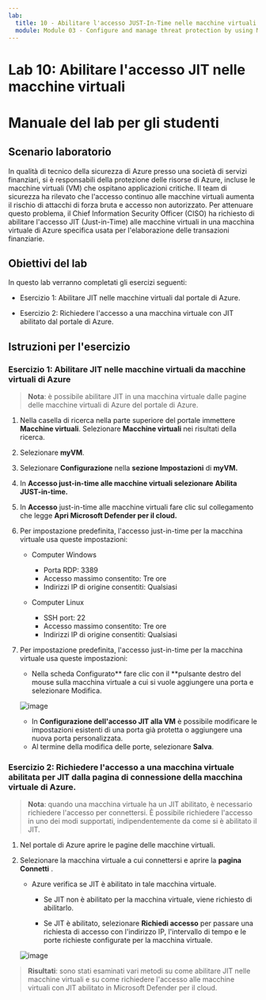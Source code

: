 ```yaml
---
lab:
  title: 10 - Abilitare l'accesso JUST-In-Time nelle macchine virtuali
  module: Module 03 - Configure and manage threat protection by using Microsoft Defender for Cloud
---
```


# Lab 10: Abilitare l'accesso JIT nelle macchine virtuali

# Manuale del lab per gli studenti

## Scenario laboratorio

In qualità di tecnico della sicurezza di Azure presso una società di servizi finanziari, si è responsabili della protezione delle risorse di Azure, incluse le macchine virtuali (VM) che ospitano applicazioni critiche. Il team di sicurezza ha rilevato che l'accesso continuo alle macchine virtuali aumenta il rischio di attacchi di forza bruta e accesso non autorizzato. Per attenuare questo problema, il Chief Information Security Officer (CISO) ha richiesto di abilitare l'accesso JIT (Just-in-Time) alle macchine virtuali in una macchina virtuale di Azure specifica usata per l'elaborazione delle transazioni finanziarie.

## Obiettivi del lab

In questo lab verranno completati gli esercizi seguenti:

- Esercizio 1: Abilitare JIT nelle macchine virtuali dal portale di Azure.

- Esercizio 2: Richiedere l'accesso a una macchina virtuale con JIT abilitato dal portale di Azure.

## Istruzioni per l'esercizio 

### Esercizio 1: Abilitare JIT nelle macchine virtuali da macchine virtuali di Azure

>**Nota**: è possibile abilitare JIT in una macchina virtuale dalle pagine delle macchine virtuali di Azure del portale di Azure.

1. Nella casella di ricerca nella parte superiore del portale immettere **Macchine virtuali**. Selezionare **Macchine virtuali** nei risultati della ricerca.

2. Selezionare **myVM**.
 
3. Selezionare **Configurazione** nella **sezione Impostazioni** di **myVM.**
   
4. In **Accesso just-in-time alle macchine virtuali selezionare** **Abilita JUST-in-time.**

5. In **Accesso** just-in-time alle macchine virtuali fare clic sul collegamento che legge **Apri Microsoft Defender per il cloud.**

6. Per impostazione predefinita, l'accesso just-in-time per la macchina virtuale usa queste impostazioni:

   - Computer Windows
   
     - Porta RDP: 3389
     - Accesso massimo consentito: Tre ore
     - Indirizzi IP di origine consentiti: Qualsiasi

   - Computer Linux
     - SSH port: 22
     - Accesso massimo consentito: Tre ore
     - Indirizzi IP di origine consentiti: Qualsiasi
   
7. Per impostazione predefinita, l'accesso just-in-time per la macchina virtuale usa queste impostazioni:

   - Nella scheda Configurato** fare clic con il **pulsante destro del mouse sulla macchina virtuale a cui si vuole aggiungere una porta e selezionare Modifica.

   ![image](https://github.com/user-attachments/assets/aa4ded55-c5b1-4d40-b5a0-a4c33b9eb81b)
   
   - In **Configurazione dell'accesso JIT alla VM** è possibile modificare le impostazioni esistenti di una porta già protetta o aggiungere una nuova porta personalizzata.
   - Al termine della modifica delle porte, selezionare **Salva**.   

### Esercizio 2: Richiedere l'accesso a una macchina virtuale abilitata per JIT dalla pagina di connessione della macchina virtuale di Azure.

>**Nota**: quando una macchina virtuale ha un JIT abilitato, è necessario richiedere l'accesso per connettersi. È possibile richiedere l'accesso in uno dei modi supportati, indipendentemente da come si è abilitato il JIT.
   
1. Nel portale di Azure aprire le pagine delle macchine virtuali.

2. Selezionare la macchina virtuale a cui connettersi e aprire la **pagina Connetti** .

   - Azure verifica se JIT è abilitato in tale macchina virtuale.

        - Se JIT non è abilitato per la macchina virtuale, viene richiesto di abilitarlo.
    
        - Se JIT è abilitato, selezionare **Richiedi accesso** per passare una richiesta di accesso con l'indirizzo IP, l'intervallo di tempo e le porte richieste configurate per la macchina virtuale.
    
   ![image](https://github.com/user-attachments/assets/f5d0b67c-7731-4261-b0eb-a56c505dadd4)

> **Risultati**: sono stati esaminati vari metodi su come abilitare JIT nelle macchine virtuali e su come richiedere l'accesso alle macchine virtuali con JIT abilitato in Microsoft Defender per il cloud.
